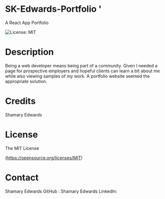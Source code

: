 # SK-Edwards-Portfolio  '

A React App Portfolio

 ![License: MIT](https://img.shields.io/badge/License-MIT-yellow.svg)


# Description

Being a web developer means being part of a community.
Given I needed a page for prospective employers and hopeful clients can learn a bit about me while also viewing samples of my work.
A portfolio website seemed the appropriate solution.








  # Credits
  Shamary Edwards




# License 
  The MIT License
   
  (https://opensource.org/licenses/MIT)
  
# Contact

Shamary Edwards GitHub :
Shamary Edwards LinkedIn: 
